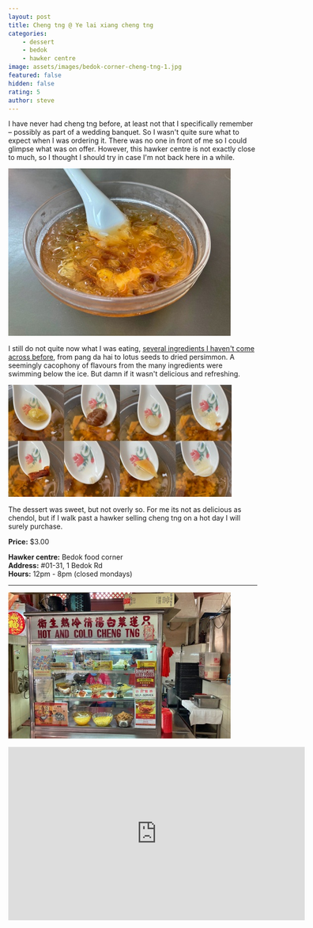 ```yaml
---
layout: post
title: Cheng tng @ Ye lai xiang cheng tng
categories: 
    - dessert
    - bedok
    - hawker centre
image: assets/images/bedok-corner-cheng-tng-1.jpg
featured: false
hidden: false
rating: 5
author: steve
---
```

I have never had cheng tng before, at least not that I specifically remember – possibly as part of a wedding banquet. So I wasn't quite sure what to expect when I was ordering it. There was no one in front of me so I could glimpse what was on offer. However, this hawker centre is not exactly close to much, so I thought I should try in case I'm not back here in a while. 

![Cheng tng](/assets/images/bedok-corner-cheng-tng-2.jpg "Cheng tng")

I still do not quite now what I was eating, [several ingredients I haven't come across before](https://themeatmen.sg/cheng-tng/), from pang da hai to lotus seeds to dried persimmon. A seemingly cacophony of flavours from the many ingredients were swimming below the ice. But damn if it wasn't delicious and refreshing.

![Cheng tng ingredients](/assets/images/bedok-corner-cheng-tng-4.jpg "Cheng tng ingredients")

The dessert was sweet, but not overly so. For me its not as delicious as chendol, but if I walk past a hawker selling cheng tng on a hot day I will surely purchase.

**Price:** $3.00  

**Hawker centre:** Bedok food corner  
**Address:** #01-31, 1 Bedok Rd  
**Hours:** 12pm - 8pm (closed mondays)  

***  

![Ye lai xiang cheng tng](/assets/images/bedok-corner-cheng-tng-3.jpg "Ye lai xiang cheng tng")  

<iframe src="https://www.google.com/maps/embed?pb=!1m18!1m12!1m3!1d15954.994700582316!2d103.93415257326443!3d1.3267547345171793!2m3!1f0!2f0!3f0!3m2!1i1024!2i768!4f13.1!3m3!1m2!1s0x0%3A0x27ff2b4e37646161!2sBedok%20Food%20Centre!5e0!3m2!1sen!2ssg!4v1614231994447!5m2!1sen!2ssg" width="600" height="350" style="border:0;" allowfullscreen="" loading="lazy"></iframe>
